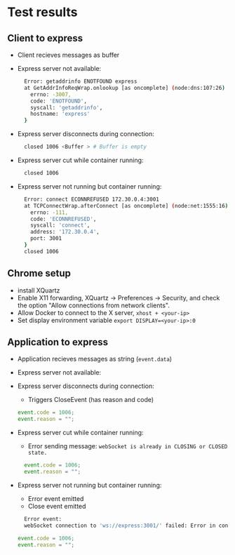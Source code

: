 # Test results

## Client to express

- Client recieves messages as buffer
- Express server not available:

  ```bash
    Error: getaddrinfo ENOTFOUND express
    at GetAddrInfoReqWrap.onlookup [as oncomplete] (node:dns:107:26) {
      errno: -3007,
      code: 'ENOTFOUND',
      syscall: 'getaddrinfo',
      hostname: 'express'
    }
  ```

- Express server disconnects during connection:

  ```bash
    closed 1006 <Buffer > # Buffer is empty
  ```

- Express server cut while container running:

  ```bash
    closed 1006
  ```

- Express server not running but container running:

  ```bash
    Error: connect ECONNREFUSED 172.30.0.4:3001
    at TCPConnectWrap.afterConnect [as oncomplete] (node:net:1555:16) {
      errno: -111,
      code: 'ECONNREFUSED',
      syscall: 'connect',
      address: '172.30.0.4',
      port: 3001
    }
    closed 1006
  ```

## Chrome setup

- install XQuartz
- Enable X11 forwarding, XQuartz -> Preferences -> Security, and check the option "Allow connections from network clients".
- Allow Docker to connect to the X server, `xhost + <your-ip>`
- Set display environment variable `export DISPLAY=<your-ip>:0`

## Application to express

- Application recieves messages as string (`event.data`)
- Express server not available:

- Express server disconnects during connection:

  - Triggers CloseEvent (has reason and code)

  ```typescript
  event.code = 1006;
  event.reason = "";
  ```

- Express server cut while container running:

  - Error sending message: `webSocket is already in CLOSING or CLOSED state.`

  ```typescript
    event.code = 1006;
    event.reason = "";
  ```

- Express server not running but container running:

  - Error event emitted
  - Close event emitted

  ```bash
    Error event:
    webSocket connection to 'ws://express:3001/' failed: Error in connection establishment: net::ERR_CONNECTION_REFUSED
  ```

  ```typescript
  event.code = 1006;
  event.reason = "";
  ```
